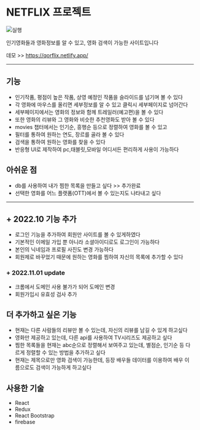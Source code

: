 # NETFLIX 프로젝트
![실행](https://user-images.githubusercontent.com/97217443/196349036-76c5a52c-0cc2-4ce0-944a-d1337bc8fc1c.png)


인기영화들과 영화정보를 알 수 있고, 영화 검색이 가능한 사이트입니다<br>

데모 >> https://qorflix.netlify.app/

***
## 기능
* 인기작품, 평점이 높은 작품, 상영 예정인 작품을 슬라이드를 넘기며 볼 수 있다
* 각 영화에 마우스를 올리면 세부정보를 알 수 있고 클릭시 세부페이지로 넘어간다
* 세부페이지에서는 영화의 정보와 함께 트레일러(예고편)을 볼 수 있다
* 또한 영화의 리뷰와 그 영화와 비슷한 추천영화도 받아 볼 수 있다
* movies 챕터에서는 인기순, 흥행순 등으로 정렬하여 영화를 볼 수 있고
* 필터를 통하여 원하는 연도, 장르를 골라 볼 수 있다
* 검색을 통하여 원하는 영화를 찾을 수 있다
* 반응형 UI로 제작하여 pc,태블릿,모바일 어디서든 편리하게 사용이 가능하다

## 아쉬운 점
* db를 사용하여 내가 찜한 목록을 만들고 싶다 >> 추가완료
* 선택한 영화를 어느 플랫폼(OTT)에서 볼 수 있는지도 나타내고 싶다

***
## + 2022.10 기능 추가
* 로그인 기능을 추가하여 회원만 사이트를 볼 수 있게하였다
* 기본적인 이메일 가입 뿐 아니라 소셜아이디로도 로그인이 가능하다
* 본인의 닉네임과 프로필 사진도 변경 가능하다 
* 회원제로 바꾸었기 때문에 원하는 영화를 찜하여 자신의 목록에 추가할 수 있다

### + 2022.11.01 update
* 크롬에서 도메인 사용 불가가 되어 도메인 변경
* 회원가입시 유효성 검사 추가


## 더 추가하고 싶은 기능
* 현재는 다른 사람들의 리뷰만 볼 수 있는데, 자신의 리뷰를 남길 수 있게 하고싶다
* 영화만 제공하고 있는데, 다른 api를 사용하여 TV시리즈도 제공하고 싶다
* 찜한 목록들을 현재는 abc순으로 정렬해서 보여주고 있는데, 별점순, 인기순 등 다르게 정렬할 수 있는 방법을 추가하고 싶다
* 현재는 제목으로만 영화 검색이 가능한데, 등장 배우들 데이터를 이용하여 배우 이름으로도 검색이 가능하게 하고싶다



## 사용한 기술
* React 
* Redux
* React Bootstrap
* firebase
